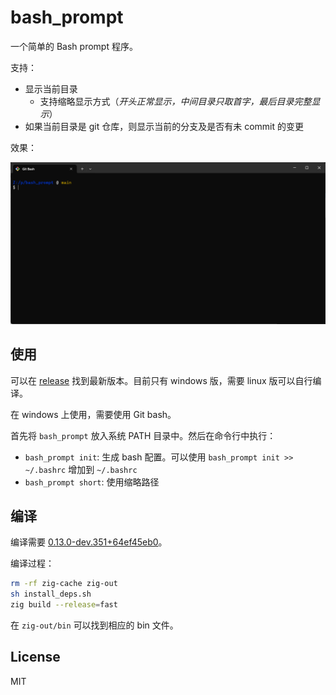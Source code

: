 # bash_prompt

一个简单的 Bash prompt 程序。

支持：

- 显示当前目录
  - 支持缩略显示方式（_开头正常显示，中间目录只取首字，最后目录完整显示_）
- 如果当前目录是 git 仓库，则显示当前的分支及是否有未 commit 的变更

效果：

![screenshot](screen.png)

## 使用

可以在 [release](https://github.com/yuekcc/bash_prompt/releases) 找到最新版本。目前只有 windows 版，需要 linux 版可以自行编译。

在 windows 上使用，需要使用 Git bash。

首先将 `bash_prompt` 放入系统 PATH 目录中。然后在命令行中执行：

- `bash_prompt init`: 生成 bash 配置。可以使用 `bash_prompt init >> ~/.bashrc` 增加到 `~/.bashrc`
- `bash_prompt short`: 使用缩略路径

## 编译

编译需要 [0.13.0-dev.351+64ef45eb0](https://machengine.org/docs/nominated-zig/)。

编译过程：

```sh
rm -rf zig-cache zig-out
sh install_deps.sh
zig build --release=fast
```

在 `zig-out/bin` 可以找到相应的 bin 文件。

## License

MIT

